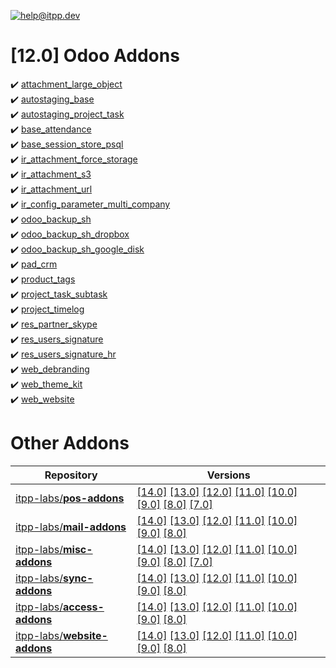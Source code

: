 [![help@itpp.dev](https://itpp.dev/images/infinity-readme.png)](mailto:help@itpp.dev)
# [12.0] Odoo Addons

:heavy_check_mark: [attachment_large_object](https://apps.odoo.com/apps/modules/12.0/attachment_large_object/)
<br/>:heavy_check_mark: [autostaging_base](https://apps.odoo.com/apps/modules/12.0/autostaging_base/)
<br/>:heavy_check_mark: [autostaging_project_task](https://apps.odoo.com/apps/modules/12.0/autostaging_project_task/)
<br/>:heavy_check_mark: [base_attendance](https://apps.odoo.com/apps/modules/12.0/base_attendance/)
<br/>:heavy_check_mark: [base_session_store_psql](https://apps.odoo.com/apps/modules/12.0/base_session_store_psql/)
<br/>:heavy_check_mark: [ir_attachment_force_storage](https://apps.odoo.com/apps/modules/12.0/ir_attachment_force_storage/)
<br/>:heavy_check_mark: [ir_attachment_s3](https://apps.odoo.com/apps/modules/12.0/ir_attachment_s3/)
<br/>:heavy_check_mark: [ir_attachment_url](https://apps.odoo.com/apps/modules/12.0/ir_attachment_url/)
<br/>:heavy_check_mark: [ir_config_parameter_multi_company](https://apps.odoo.com/apps/modules/12.0/ir_config_parameter_multi_company/)
<br/>:heavy_check_mark: [odoo_backup_sh](https://apps.odoo.com/apps/modules/12.0/odoo_backup_sh/)
<br/>:heavy_check_mark: [odoo_backup_sh_dropbox](https://apps.odoo.com/apps/modules/12.0/odoo_backup_sh_dropbox/)
<br/>:heavy_check_mark: [odoo_backup_sh_google_disk](https://apps.odoo.com/apps/modules/12.0/odoo_backup_sh_google_disk/)
<br/>:heavy_check_mark: [pad_crm](https://apps.odoo.com/apps/modules/12.0/pad_crm/)
<br/>:heavy_check_mark: [product_tags](https://apps.odoo.com/apps/modules/12.0/product_tags/)
<br/>:heavy_check_mark: [project_task_subtask](https://apps.odoo.com/apps/modules/12.0/project_task_subtask/)
<br/>:heavy_check_mark: [project_timelog](https://apps.odoo.com/apps/modules/12.0/project_timelog/)
<br/>:heavy_check_mark: [res_partner_skype](https://apps.odoo.com/apps/modules/12.0/res_partner_skype/)
<br/>:heavy_check_mark: [res_users_signature](https://apps.odoo.com/apps/modules/12.0/res_users_signature/)
<br/>:heavy_check_mark: [res_users_signature_hr](https://apps.odoo.com/apps/modules/12.0/res_users_signature_hr/)
<br/>:heavy_check_mark: [web_debranding](https://apps.odoo.com/apps/modules/12.0/web_debranding/)
<br/>:heavy_check_mark: [web_theme_kit](https://apps.odoo.com/apps/modules/12.0/web_theme_kit/)
<br/>:heavy_check_mark: [web_website](https://apps.odoo.com/apps/modules/12.0/web_website/)

Other Addons
============

| Repository | Versions |
|------------|----------|
| [itpp-labs/**pos-addons**](https://github.com/itpp-labs/pos-addons) | [[14.0]](https://github.com/itpp-labs/pos-addons/tree/14.0#readme) [[13.0]](https://github.com/itpp-labs/pos-addons/tree/13.0#readme) [[12.0]](https://github.com/itpp-labs/pos-addons/tree/12.0#readme) [[11.0]](https://github.com/itpp-labs/pos-addons/tree/11.0#readme) [[10.0]](https://github.com/itpp-labs/pos-addons/tree/10.0#readme) [[9.0]](https://github.com/itpp-labs/pos-addons/tree/9.0#readme) [[8.0]](https://github.com/itpp-labs/pos-addons/tree/8.0#readme) [[7.0]](https://github.com/itpp-labs/pos-addons/tree/7.0#readme) |
| [itpp-labs/**mail-addons**](https://github.com/itpp-labs/mail-addons) | [[14.0]](https://github.com/itpp-labs/mail-addons/tree/14.0#readme) [[13.0]](https://github.com/itpp-labs/mail-addons/tree/13.0#readme) [[12.0]](https://github.com/itpp-labs/mail-addons/tree/12.0#readme) [[11.0]](https://github.com/itpp-labs/mail-addons/tree/11.0#readme) [[10.0]](https://github.com/itpp-labs/mail-addons/tree/10.0#readme) [[9.0]](https://github.com/itpp-labs/mail-addons/tree/9.0#readme) [[8.0]](https://github.com/itpp-labs/mail-addons/tree/8.0#readme) |
| [itpp-labs/**misc-addons**](https://github.com/itpp-labs/misc-addons) | [[14.0]](https://github.com/itpp-labs/misc-addons/tree/14.0#readme) [[13.0]](https://github.com/itpp-labs/misc-addons/tree/13.0#readme) [[12.0]](https://github.com/itpp-labs/misc-addons/tree/12.0#readme) [[11.0]](https://github.com/itpp-labs/misc-addons/tree/11.0#readme) [[10.0]](https://github.com/itpp-labs/misc-addons/tree/10.0#readme) [[9.0]](https://github.com/itpp-labs/misc-addons/tree/9.0#readme) [[8.0]](https://github.com/itpp-labs/misc-addons/tree/8.0#readme) [[7.0]](https://github.com/itpp-labs/misc-addons/tree/7.0#readme) |
| [itpp-labs/**sync-addons**](https://github.com/itpp-labs/sync-addons) | [[14.0]](https://github.com/itpp-labs/sync-addons/tree/14.0#readme) [[13.0]](https://github.com/itpp-labs/sync-addons/tree/13.0#readme) [[12.0]](https://github.com/itpp-labs/sync-addons/tree/12.0#readme) [[11.0]](https://github.com/itpp-labs/sync-addons/tree/11.0#readme) [[10.0]](https://github.com/itpp-labs/sync-addons/tree/10.0#readme) [[9.0]](https://github.com/itpp-labs/sync-addons/tree/9.0#readme) [[8.0]](https://github.com/itpp-labs/sync-addons/tree/8.0#readme) |
| [itpp-labs/**access-addons**](https://github.com/itpp-labs/access-addons) | [[14.0]](https://github.com/itpp-labs/access-addons/tree/14.0#readme) [[13.0]](https://github.com/itpp-labs/access-addons/tree/13.0#readme) [[12.0]](https://github.com/itpp-labs/access-addons/tree/12.0#readme) [[11.0]](https://github.com/itpp-labs/access-addons/tree/11.0#readme) [[10.0]](https://github.com/itpp-labs/access-addons/tree/10.0#readme) [[9.0]](https://github.com/itpp-labs/access-addons/tree/9.0#readme) [[8.0]](https://github.com/itpp-labs/access-addons/tree/8.0#readme) |
| [itpp-labs/**website-addons**](https://github.com/itpp-labs/website-addons) | [[14.0]](https://github.com/itpp-labs/website-addons/tree/14.0#readme) [[13.0]](https://github.com/itpp-labs/website-addons/tree/13.0#readme) [[12.0]](https://github.com/itpp-labs/website-addons/tree/12.0#readme) [[11.0]](https://github.com/itpp-labs/website-addons/tree/11.0#readme) [[10.0]](https://github.com/itpp-labs/website-addons/tree/10.0#readme) [[9.0]](https://github.com/itpp-labs/website-addons/tree/9.0#readme) [[8.0]](https://github.com/itpp-labs/website-addons/tree/8.0#readme) |
